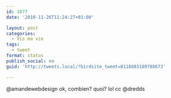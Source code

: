 ```yaml
---
id: 1877
date: '2010-11-26T11:24:27+01:00'

layout: post
categories:
  - Vis ma vie
tags:
  - tweet
format: status
publish_social: no
guid: 'http://tweets.local/?birdsite_tweet=8118883189788673'

---
```


@amandewebdesign ok, combien? quoi? lol cc @dredds
